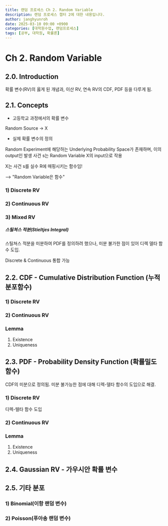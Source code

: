```yaml
---
title: 랜덤 프로세스 Ch 2. Random Variable
description: 랜덤 프로세스 챕터 2에 대한 내용입니다. 
author: janghyunroh
date: 2025-03-10 09:00 +0900
categories: [대학원수업, 랜덤프로세스]
tags: [공부, 대학원, 확률론]
---
```


# Ch 2. Random Variable

## 2.0. Introduction

확률 변수(RV)의 옳게 된 개념과, 이산 RV, 연속 RV의 CDF, PDF 등을 다루게 됨. 

## 2.1. Concepts

- 고등학교 과정에서의 확률 변수

Random Source -> X

- 실제 확률 변수의 정의

Random Experiment에 해당하는 Underlying Probability Space가 존재하며, 이의 output인 발생 사건 s는 Random Variable X의 input으로 작용

X는 사건 s를 실수 R에 매핑시키는 함수임!

--> "Random Variable은 함수"


### 1) Discrete RV

### 2) Continuous RV

### 3) Mixed RV

##### 스틸쳐스 적분(Stieltjes Integral)

스틸쳐스 적분을 미분하여 PDF를 정의하려 했으나, 미분 불가한 점이 있어 디렉 델타 함수 도입. 

Discrete & Continuous 통합 가능

## 2.2. CDF - Cumulative Distribution Function (누적분포함수)

### 1) Discrete RV

### 2) Continuous RV

### Lemma

1. Existence
2. Uniqueness


## 2.3. PDF - Probability Density Function (확률밀도함수)

CDF의 미분으로 정의됨. 미분 불가능한 점에 대해 디렉-델타 함수의 도입으로 해결. 




### 1) Discrete RV

디렉-텔타 함수 도입

### 2) Continuous RV

### Lemma

1. Existence
2. Uniqueness

## 2.4. Gaussian RV - 가우시안 확률 변수

## 2.5. 기타 분포

### 1) Binomial(이항 랜덤 변수)

### 2) Poisson(푸아송 랜덤 변수)
